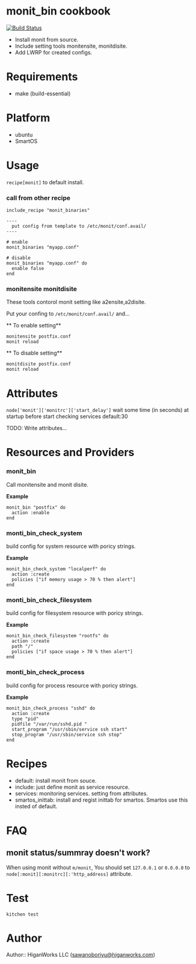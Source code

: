 # monit_bin cookbook
[![Build Status](https://secure.travis-ci.org/higanworks-cookbooks/monit_bin.png?branch=master)](https://travis-ci.org/higanworks-cookbooks/monit_bin)

* Install monit from source.
* Include setting tools monitensite, monitdisite.
* Add LWRP for created configs.

# Requirements

* make (build-essential)

# Platform

- ubuntu
- SmartOS

# Usage

`recipe[monit]` to default install.

### call from other recipe

<pre><code>include_recipe "monit_binaries"

----
  put config from template to /etc/monit/conf.avail/
----

# enable
monit_binaries "myapp.conf"

# disable
monit_binaries "myapp.conf" do
  enable false
end
</code></pre>


### monitensite monitdisite

These tools contorol monit setting like a2ensite,a2disite.

Put your confing to `/etc/monit/conf.avail/` and...

** To enable setting**

    monitensite postfix.conf  
    monit reload

** To disable setting**

    monitdisite postfix.conf
    monit reload


# Attributes

`node['monit']['monitrc']['start_delay']` wait some time (in seconds) at startup before start checking services default:30

TODO: Write attributes...

# Resources and Providers

### monit_bin

Call monitensite and monit disite.

**Example**
<pre><code>monit_bin "postfix" do
  action :enable
end</code></pre>

### monti_bin_check_system

build config for system resource with poricy strings.

**Example**
<pre><code>monit_bin_check_system "localperf" do
  action :create
  policies ["if memory usage > 70 % then alert"]
end</code></pre>


### monti_bin_check_filesystem

build config for filesystem resource with poricy strings.

**Example**
<pre><code>monit_bin_check_filesystem "rootfs" do
  action :create
  path "/"
  policies ["if space usage > 70 % then alert"]
end</code></pre>

### monti_bin_check_process

build config for process resource with poricy strings.

**Example**
<pre><code>monit_bin_check_process "sshd" do
  action :create
  type "pid"
  pidfile "/var/run/sshd.pid "
  start_program "/usr/sbin/service ssh start"
  stop_program "/usr/sbin/service ssh stop"
end</code></pre>


# Recipes

* default: install monit from souce.
* include: just define monit as service resource.
* services: monitoring services. setting from attributes.
* smartos_inittab: install and regist inittab for smartos. Smartos use this insted of default.

# FAQ

## monit status/summray doesn't work?

When using monit without `m/monit`, You should set `127.0.0.1` or `0.0.0.0` to `node[:monit][:monitrc][:'http_address]` attribute.


# Test

`kitchen test`

# Author

Author:: HiganWorks LLC (<sawanoboriyu@higanworks.com>)
